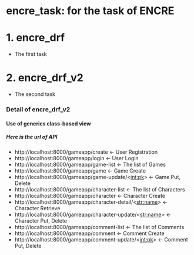 # encre_task: for the task of ENCRE

# 1. encre_drf
- The first task 

# 2. encre_drf_v2
- The second task

### Detail of encre_drf_v2
#### Use of generics class-based view
##### Here is the url of API
- http://localhost:8000/gameapp/create <- User Registration
- http://localhost:8000/gameapp/login <- User Login
- http://localhost:8000/gameapp/game-list <- The list of Games
- http://localhost:8000/gameapp/game <- Game Create 
- http://localhost:8000/gameapp/game-update/<<int:pk>> <- Game Put, Delete
- http://localhost:8000/gameapp/character-list <- The list of Characters
- http://localhost:8000/gameapp/character <- Character Create
- http://localhost:8000/gameapp/character-detail/<<str:name>> <- Character Retrieve
- http://localhost:8000/gameapp/character-update/<<str:name>> <- Character Put, Delete
- http://localhost:8000/gameapp/comment-list <- The list of Comments
- http://localhost:8000/gameapp/comment <- Comment Create
- http://localhost:8000/gameapp/comment-update/<<int:pk>> <- Comment Put, Delete

